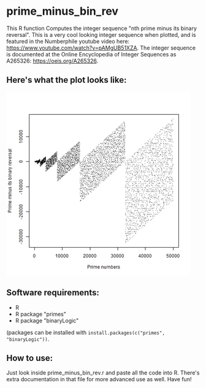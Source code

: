 # prime_minus_bin_rev
This R function Computes the integer sequence "nth prime minus its binary reversal". This is a very cool looking integer sequence when plotted, and is featured in the Numberphile youtube video here: https://www.youtube.com/watch?v=pAMgUB51XZA. The integer sequence is documented at the Online Encyclopedia of Integer Sequences as A265326: https://oeis.org/A265326. 

## Here's what the plot looks like:
![](https://raw.githubusercontent.com/darcyj/prime_minus_bin_rev/master/plot.jpg)

## Software requirements:
* R
* R package "primes"
* R package "binaryLogic"

(packages can be installed with `install.packages(c("primes", "binaryLogic"))`.

## How to use:
Just look inside prime_minus_bin_rev.r and paste all the code into R. There's extra documentation in that file for more advanced use as well. Have fun!

